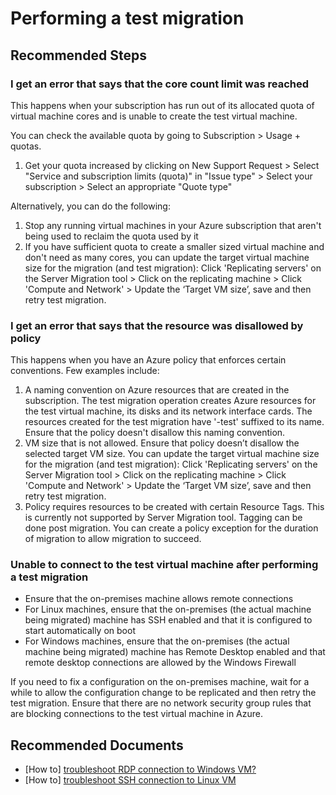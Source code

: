 <properties
  pagetitle="Performing a test migration"
  service="microsoft.migrate"
  resource="migrateprojects"
  ms.author="anvar"
  selfhelptype="Generic"
  supporttopicids="32755177"
  productpesids="16348"
  cloudenvironments="public, fairfax, mooncake, blackforest, ussec, usnat"
  articleid="c0bda6a2-b6e9-46dc-80a5-4e00b89ce4f1"
  ownershipid="Compute_AzureMigrate" />
# Performing a test migration

## **Recommended Steps**

### **I get an error that says that the core count limit was reached**

This happens when your subscription has run out of its allocated quota of virtual machine cores and is unable to create the test virtual machine.

You can check the available quota by going to Subscription > Usage + quotas.

1. Get your quota increased by clicking on New Support Request > Select "Service and subscription limits (quota)" in "Issue type" > Select your subscription > Select an appropriate "Quote type"

Alternatively, you can do the following:

1. Stop any running virtual machines in your Azure subscription that aren't being used to reclaim the quota used by it
2. If you have sufficient quota to create a smaller sized virtual machine and don't need as many cores, you can update the target virtual machine size for the migration (and test migration):  Click 'Replicating servers' on the Server Migration tool > Click on the replicating machine > Click 'Compute and Network' > Update the ‘Target VM size’, save and then retry test migration.

### **I get an error that says that the resource was disallowed by policy**

This happens when you have an Azure policy that enforces certain conventions. Few examples include:

1. A naming convention on Azure resources that are created in the subscription. The test migration operation creates Azure resources for the test virtual machine, its disks and its network interface cards. The resources created for the test migration have '-test' suffixed to its name. Ensure that the policy doesn't disallow this naming convention.
2. VM size that is not allowed. Ensure that policy doesn’t disallow the selected target VM size. You can update the target virtual machine size for the migration (and test migration): Click 'Replicating servers' on the Server Migration tool > Click on the replicating machine > Click 'Compute and Network' > Update the ‘Target VM size’, save and then retry test migration.
3. Policy requires resources to be created with certain Resource Tags. This is currently not supported by Server Migration tool. Tagging can be done post migration. You can create a policy exception for the duration of migration to allow migration to succeed.

### **Unable to connect to the test virtual machine after performing a test migration**

- Ensure that the on-premises machine allows remote connections
- For Linux machines, ensure that the on-premises (the actual machine being migrated) machine has SSH enabled and that it is configured to start automatically on boot
- For Windows machines, ensure that the on-premises (the actual machine being migrated) machine has Remote Desktop enabled and that remote desktop connections are allowed by the Windows Firewall

If you need to fix a configuration on the on-premises machine, wait for a while to allow the configuration change to be replicated and then retry the test migration. Ensure that there are no network security group rules that are blocking connections to the test virtual machine in Azure.

## **Recommended Documents**

- [How to] [troubleshoot RDP connection to Windows VM?](https://docs.microsoft.com/azure/virtual-machines/windows/troubleshoot-rdp-connection)
- [How to] [troubleshoot SSH connection to Linux VM](https://docs.microsoft.com/azure/virtual-machines/linux/detailed-troubleshoot-ssh-connection)
